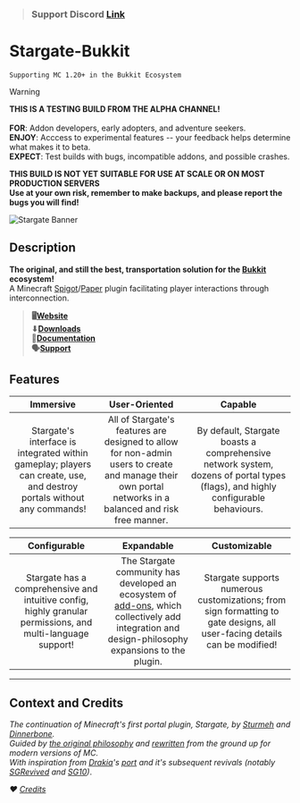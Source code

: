 > ### **Support Discord** __**[Link](https://sgrewritten.org/discord)**__

# Stargate-Bukkit

`Supporting MC 1.20+ in the Bukkit Ecosystem`

> [!WARNING]
>
> **THIS IS A TESTING BUILD FROM THE ALPHA CHANNEL!**<br>
> <br>
> **FOR**: Addon developers, early adopters, and adventure seekers.<br>
> **ENJOY**: Acccess to experimental features -- your feedback helps determine what makes it to beta.<br>
> **EXPECT**: Test builds with bugs, incompatible addons, and possible crashes.<br>
>
> **THIS BUILD IS NOT YET SUITABLE FOR USE AT SCALE OR ON MOST PRODUCTION SERVERS**<BR>
> **Use at your own risk, remember to make backups, and please report the bugs you will find!**


![Stargate Banner](https://i.imgur.com/7Ji4jrr.png)

## Description

**The original, and still the best, transportation solution for the [Bukkit](https://docs.papermc.io/paper) ecosystem!**<br>A Minecraft [Spigot](https://www.spigotmc.org/wiki/spigot/)/[Paper](https://github.com/PaperMC/Paper) plugin facilitating player interactions through interconnection.

> **🖥️[Website](https://sgrewritten.org)**<br>**⬇[Downloads](https://sgrewritten.org/download)**<br>**📑[Documentation](https://sgrewritten.org/wiki)**<br>**🗣[Support](https://sgrewritten.org/discord)**

## Features

|                                                     **Immersive**                                                      |                                                                    **User-Oriented**                                                                    |                                                           **Capable**                                                           |
|:----------------------------------------------------------------------------------------------------------------------:|:-------------------------------------------------------------------------------------------------------------------------------------------------------:|:-------------------------------------------------------------------------------------------------------------------------------:|
| Stargate's interface is integrated within gameplay; players can create, use, and destroy portals without any commands! | All of Stargate's features are designed to allow for non-admin users to create and manage their own portal networks in a balanced and risk free manner. | By default, Stargate boasts a comprehensive network system, dozens of portal types (flags), and highly configurable behaviours. |

|                                              **Configurable**                                               |                                                                                   **Expandable**                                                                                   |                                                     **Customizable**                                                      |
|:-----------------------------------------------------------------------------------------------------------:|:----------------------------------------------------------------------------------------------------------------------------------------------------------------------------------:|:-------------------------------------------------------------------------------------------------------------------------:|
| Stargate has a comprehensive and intuitive config, highly granular permissions, and multi-language support! | The Stargate community has developed an ecosystem of [add-ons](https://sgrewritten.org/addons), which collectively add integration and design-philosophy expansions to the plugin. | Stargate supports numerous customizations; from sign formatting to gate designs, all user-facing details can be modified! |

------

## Context and Credits

*The continuation of Minecraft's first portal plugin, Stargate, by [Sturmeh](https://github.com/sturmeh) and [Dinnerbone](https://github.com/dinnerbone).*<br>*Guided by [the original philosophy](https://sgrewritten.org/philosophy) and [rewritten](https://sgrewritten.org/rewrite) from the ground up for modern versions of MC.*<br>*With inspiration from [Drakia](https://github.com/drakiaxyz)'s [port](https://bukkit.org/threads/stargate-the-original-portal-plugin.3274/) and it's subsequent revivals (notably [SGRevived](https://github.com/epicknarvik97) and [SG10](https://github.com/thorinwasher))*.

*♥️ [Credits](https://sgrewritten.org/credits)*
